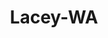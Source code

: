 ---
title: Lacey-WA
slug: lacey-wa
f_state:
- cms/state/washington.md
f_locations:
- cms/payday-loan/access-cash-848.md
- cms/payday-loan/access-cash-payday-advance-852.md
- cms/payday-loan/advance-america-2499.md
- cms/payday-loan/allied-cash-advance-3965.md
- cms/payday-loan/cash-north-west-8043.md
- cms/payday-loan/check-into-cash-12578.md
- cms/payday-loan/check-into-cash-12602.md
- cms/payday-loan/check-into-cash-12603.md
- cms/payday-loan/check-into-cash-of-washington-13688.md
- cms/payday-loan/checkmate-14325.md
- cms/payday-loan/checkmate-14339.md
- cms/payday-loan/payday-express-23886.md
- cms/payday-loan/payday-express-23890.md
- cms/payday-loan/western-union-28756.md
updated-on: '2024-05-30T13:41:28.615Z'
created-on: '2024-05-30T13:41:28.615Z'
published-on: '2024-05-30T13:54:32.469Z'
f_city: Lacey
layout: '[city].html'
tags: city
---